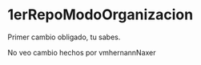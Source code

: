 # 1erRepoModoOrganizacion

Primer cambio obligado, tu sabes.

No veo cambio hechos por vmhernannNaxer
